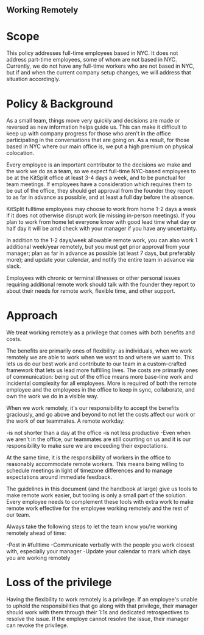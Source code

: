 ## Working Remotely ##

# Scope 

This policy addresses full-time employees based in NYC. It does not address part-time employees, some of whom are not based in NYC. Currently, we do not have any full-time workers who are not based in NYC, but if and when the current company setup changes, we will address that situation accordingly. 

# Policy & Background

As a small team, things move very quickly and decisions are made or reversed as new information helps guide us. This can make it difficult to keep up with company progress for those who aren't in the office participating in the conversations that are going on. As a result, for those based in NYC where our main office is, we put a high premium on physical colocation.

Every employee is an important contributor to the decisions we make and the work we do as a team, so we expect full-time NYC-based employees to be at the KitSplit office at least 3-4 days a week, and to be punctual for team meetings. If employees have a consideration which requires them to be out of the office, they should get approval from the founder they report to as far in advance as possible, and at least a full day before the absence.

KitSplit fulltime employees may choose to work from home 1-2 days a week if it does not otherwise disrupt work (ie missing in-person meetings). If you plan to work from home let everyone know with good lead time what day or half day it will be amd check with your manager if you have any uncertainty. 

In addition to the 1-2 days/week allowable remote work, you can also work 1 additional week/year remotely, but you must get prior approval from your manager; plan as far in advance as possible (at least 7 days, but preferably more); and update your calendar, and notify the entire team in advance via slack. 

Employees with chronic or terminal illnesses or other personal issues requiring additional remote work should talk with the founder they report to about their needs for remote work, flexible time, and other support.

# Approach

We treat working remotely as a privilege that comes with both benefits and costs.

The benefits are primarily ones of flexibility: as individuals, when we work remotely we are able to work when we want to and where we want to. This lets us do our best work and contribute to our team in a custom-crafted framework that lets us lead more fulfilling lives. The costs are primarily ones of communication: being out of the office means more base-line work and incidental complexity for all employees. More is required of both the remote employee and the employees in the office to keep in sync, collaborate, and own the work we do in a visible way.

When we work remotely, it's our responsibility to accept the benefits graciously, and go above and beyond to not let the costs affect our work or the work of our teammates. A remote workday:

-is not shorter than a day at the office
-is not less productive
-Even when we aren't in the office, our teammates are still counting on us and it is our responsibility to make sure we are exceeding their expectations.

At the same time, it is the responsibility of workers in the office to reasonably accommodate remote workers. This means being willing to schedule meetings in light of timezone differences and to manage expectations around immediate feedback.

The guidelines in this document (and the handbook at large) give us tools to make remote work easier, but tooling is only a small part of the solution. Every employee needs to complement these tools with extra work to make remote work effective for the employee working remotely and the rest of our team.

Always take the following steps to let the team know you're working remotely ahead of time:

-Post in #fulltime 
-Communicate verbally with the people you work closest with, especially your manager 
-Update your calendar to mark which days you are working remotely


# Loss of the privilege

Having the flexibility to work remotely is a privilege. If an employee's unable to uphold the responsibilities that go along with that privilege, their manager should work with them through their 1:1s and dedicated retrospectives to resolve the issue. If the employe cannot resolve the issue, their manager can revoke the privilege.
